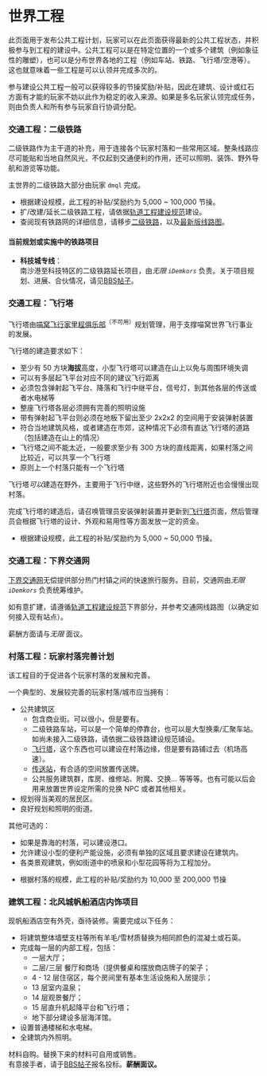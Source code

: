 # 世界工程

此页面用于发布公共工程计划，玩家可以在此页面获得最新的公共工程状态，并积极参与到工程的建设中。公共工程可以是在特定位置的一个或多个建筑（例如象征性的雕塑），也可以是分布世界各地的工程（例如车站、铁路、飞行塔/空港等）。这也就意味着一些工程是可以认领并完成多次的。

参与建设公共工程一般可以获得较多的节操奖励/补贴，因此在建筑、设计或红石方面有才能的玩家不妨以此作为稳定的收入来源。如果是多名玩家认领完成任务，则由负责人和所有参与玩家自行协调分配。

### 交通工程：二级铁路

二级铁路作为主干道的补充，用于连接各个玩家村落和一些常用区域。整条线路应尽可能贴和当地自然风光，不仅起到交通便利的作用，还可以照明、装饰、野外导航和游览等功能。

主世界的二级铁路大部分由玩家 `dmql` 完成。

* 根据建设规模，此工程的补贴/奖励约为 5,000 ~ 100,000 节操。
* 扩/改建/延长二级铁路工程，请依据[轨道工程建设规范](space/building/railway-construction-standard.md)建设。
* 查阅现有铁路网的详细信息，请移步[二级铁路](space/map-navi/railway-overworld-dmql)，以及[最新版线路图](space/map-navi/railway-universal-iDemkors)。

#### 当前规划或实施中的铁路项目
- **科技城专线**：  
南沙港至科技特区的二级铁路延长项目，由*无限 `iDemkors`* 负责。关于项目规划、进展、合伙情况，请见[BBS帖子](https://bbs.nyaa.cat/d/1483/15 "好耶是新坑/ 主世界「科技城专线」工程规划、建设进度及合伙邀请")。

### 交通工程：飞行塔

飞行塔由[喵窝飞行家里程俱乐部](space/nfmc)<sup>（不可用）</sup>规划管理，用于支撑喵窝世界飞行事业的发展。

飞行塔的建造要求如下：

- 至少有 50 方块**海拔**高度，小型飞行塔可以建造在山上以免与周围环境失调
- 可以有多层起飞平台对应不同的建议飞行距离
- 必须包含弹射起飞平台、降落和飞行中继平台，信号灯，到其他各层的传送或者水电梯等
- 整座飞行塔各层必须拥有完善的照明设施
- 带有弹射起飞平台则必须在地板下留出至少 2x2x2 的空间用于安装弹射装置
- 符合当地建筑风格，或者建造在市郊，这种情况下必须有直达飞行塔的道路（包括建造在山上的情况）
- 飞行塔之间不能太近，一般要求至少有 300 方块的直线距离，如果村落之间比较近，可以共享一个飞行塔
- 原则上一个村落只能有一个飞行塔

飞行塔*可以*建造在野外，主要用于飞行中继，这些野外的飞行塔附近也会慢慢出现村落。

完成飞行塔的建造后，请召唤管理员安装弹射装置并更新到[飞行塔](nyaa/projects/airline.md)页面，然后管理员会根据飞行塔的设计、外观和易用性等方面发放一定的资金。

* 根据建设规模，此工程的补贴/奖励约为 5,000 ~ 50,000 节操。

### 交通工程：下界交通网
[下界交通网](nyaa/projects/nether-traffic.md)无偿提供部分热门村镇之间的快速旅行服务。目前，交通网由*无限 `iDemkors`* 负责统筹维护。

如有意扩建，请遵循[轨道工程建设规范](space/building/railway-construction-standard?id=%e4%ba%8c%e3%80%81%e4%b8%8b%e7%95%8c%e4%ba%a4%e9%80%9a%e7%bd%91%e9%83%a8%e5%88%86)下界部分，并参考交通网线路图（以确定如何接入现有站点）。

薪酬方面请与*无限* 面议。

### 村落工程：玩家村落完善计划

该工程目的于促进各个玩家村落的发展和完善。

一个典型的、发展较完善的玩家村落/城市应当拥有：

- 公共建筑区
  - 包含商业街。可以很小，但是要有。
  - 二级铁路车站，可以是一个简单的停靠台，也可以是大型换乘/汇聚车站。如尚未接入二级铁路，请依据二级铁路建设规范铺设。
  - [飞行塔](nyaa/projects/airline)，这个东西也可以建设在村落边缘，但是要有路铺过去（机场高速）。
  - [传送站](nyaa/projects/teleport-center)，有合适的空间放置传送牌。
  - 公共服务建筑群，库房、维修站、附魔、交换… 等等等。也有可能以后会用来放置世界设定所需的兑换 NPC 或者其他相关。
- 规划得当美观的居民区。
- 良好规划和照明的街道。

其他可选的：

- 如果是靠海的村落，可以建设港口。
- 允许建设小型的便利产能设施，必须有单独的区域且要求建设在建筑内。
- 各类景观建筑，例如街道中的喷泉和小型花园等将为工程加分。

* 根据村落的规模，此工程的补贴/奖励约为 10,000 至 200,000 节操

### 建筑工程：北风城帆船酒店内饰项目
现帆船酒店空有外壳，亟待装修。需要完成以下任务：
- 将建筑整体墙壁支柱等所有羊毛/雪材质替换为相同颜色的混凝土或石英。
- 完成每一层的内部工程，包括：
  + 一层大厅；
  + 二层/三层 餐厅和商场（提供餐桌和摆放商店牌子的架子；
  + 4 - 12 层住宿区，每个房间里有基本生活设施和入居提示；
  + 13 层室内温泉；
  + 14 层观景餐厅；
  + 15 层直升机起降平台和飞行塔；
  + 地下部分建设多层海洋馆。
- 设置普通楼梯和水电梯。
- 全建筑内外照明。

材料自购。替换下来的材料可自用或销售。  
有意接手者，请于[BBS帖子](https://bbs.nyaa.cat/d/1342--)报名投标。**薪酬面议。**